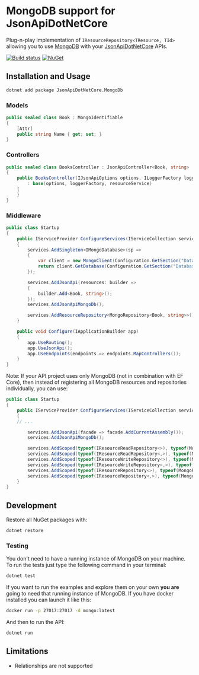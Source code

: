 # MongoDB support for JsonApiDotNetCore

Plug-n-play implementation of `IResourceRepository<TResource, TId>` allowing you to use [MongoDB](https://www.mongodb.com/) with your [JsonApiDotNetCore](https://github.com/json-api-dotnet/JsonApiDotNetCore) APIs.

[![Build status](https://ci.appveyor.com/api/projects/status/dadm2kr2y0353mji/branch/master?svg=true)](https://ci.appveyor.com/project/json-api-dotnet/jsonapidotnetcore-mongodb/branch/master)
[![NuGet](https://img.shields.io/nuget/v/JsonApiDotNetCore.MongoDb.svg)](https://www.nuget.org/packages/JsonApiDotNetCore.MongoDb/)

## Installation and Usage

```bash
dotnet add package JsonApiDotNetCore.MongoDb
```

### Models

```cs
public sealed class Book : MongoIdentifiable
{
    [Attr]
    public string Name { get; set; }
}
```

### Controllers

```cs
public sealed class BooksController : JsonApiController<Book, string>
{
    public BooksController(IJsonApiOptions options, ILoggerFactory loggerFactory, IResourceService<Book, string> resourceService)
        : base(options, loggerFactory, resourceService)
    {
    }
}
```

### Middleware

```cs
public class Startup
{
    public IServiceProvider ConfigureServices(IServiceCollection services)
    {
        services.AddSingleton<IMongoDatabase>(sp =>
        {
            var client = new MongoClient(Configuration.GetSection("DatabaseSettings:ConnectionString").Value);
            return client.GetDatabase(Configuration.GetSection("DatabaseSettings:Database").Value);
        });

        services.AddJsonApi(resources: builder =>
        {
            builder.Add<Book, string>();
        });
        services.AddJsonApiMongoDb();

        services.AddResourceRepository<MongoRepository<Book, string>>();
    }

    public void Configure(IApplicationBuilder app)
    {
        app.UseRouting();
        app.UseJsonApi();
        app.UseEndpoints(endpoints => endpoints.MapControllers());
    }
}
```
Note: If your API project uses only MongoDB (not in combination with EF Core), then instead of
registering all MongoDB resources and repositories individually, you can use:
```cs
public class Startup
{
    public IServiceProvider ConfigureServices(IServiceCollection services)
    {
	// ...

        services.AddJsonApi(facade => facade.AddCurrentAssembly());
        services.AddJsonApiMongoDb();

        services.AddScoped(typeof(IResourceReadRepository<>), typeof(MongoRepository<>));
        services.AddScoped(typeof(IResourceReadRepository<,>), typeof(MongoRepository<,>));
        services.AddScoped(typeof(IResourceWriteRepository<>), typeof(MongoRepository<>));
        services.AddScoped(typeof(IResourceWriteRepository<,>), typeof(MongoRepository<,>));
        services.AddScoped(typeof(IResourceRepository<>), typeof(MongoRepository<>));
        services.AddScoped(typeof(IResourceRepository<,>), typeof(MongoRepository<,>));
    }
}
```

## Development

Restore all NuGet packages with:

```bash
dotnet restore
```

### Testing

You don't need to have a running instance of MongoDB on your machine. To run the tests just type the following command in your terminal:

```bash
dotnet test
```

If you want to run the examples and explore them on your own **you are** going to need that running instance of MongoDB. If you have docker installed you can launch it like this:

```bash
docker run -p 27017:27017 -d mongo:latest
```

And then to run the API:

```bash
dotnet run
```

## Limitations

- Relationships are not supported
